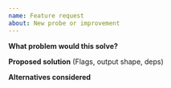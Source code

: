 ```yaml
---
name: Feature request
about: New probe or improvement
---
```


**What problem would this solve?**

**Proposed solution**
(Flags, output shape, deps)

**Alternatives considered**
